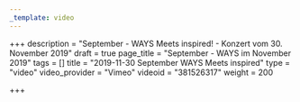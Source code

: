 ```yaml
---
_template: video
---
```



+++
description = "September - WAYS Meets inspired! - Konzert vom 30. November 2019"
draft = true
page_title = "September - WAYS im November 2019"
tags = []
title = "2019-11-30 September WAYS Meets inspired"
type = "video"
video_provider = "Vimeo"
videoid = "381526317"
weight = 200

+++
